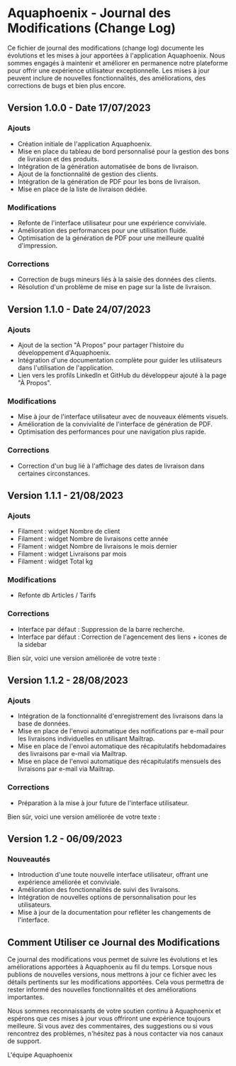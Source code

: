 # Aquaphoenix - Journal des Modifications (Change Log)

Ce fichier de journal des modifications (change log) documente les évolutions et les mises à jour apportées à l'application Aquaphoenix. Nous sommes engagés à maintenir et améliorer en permanence notre plateforme pour offrir une expérience utilisateur exceptionnelle. Les mises à jour peuvent inclure de nouvelles fonctionnalités, des améliorations, des corrections de bugs et bien plus encore.

## Version 1.0.0 - Date 17/07/2023

### Ajouts

- Création initiale de l'application Aquaphoenix.
- Mise en place du tableau de bord personnalisé pour la gestion des bons de livraison et des produits.
- Intégration de la génération automatisée de bons de livraison.
- Ajout de la fonctionnalité de gestion des clients.
- Intégration de la génération de PDF pour les bons de livraison.
- Mise en place de la liste de livraison dédiée.

### Modifications

- Refonte de l'interface utilisateur pour une expérience conviviale.
- Amélioration des performances pour une utilisation fluide.
- Optimisation de la génération de PDF pour une meilleure qualité d'impression.

### Corrections

- Correction de bugs mineurs liés à la saisie des données des clients.
- Résolution d'un problème de mise en page sur la liste de livraison.

## Version 1.1.0 - Date 24/07/2023

### Ajouts

- Ajout de la section "À Propos" pour partager l'histoire du développement d'Aquaphoenix.
- Intégration d'une documentation complète pour guider les utilisateurs dans l'utilisation de l'application.
- Lien vers les profils LinkedIn et GitHub du développeur ajouté à la page "À Propos".

### Modifications

- Mise à jour de l'interface utilisateur avec de nouveaux éléments visuels.
- Amélioration de la convivialité de l'interface de génération de PDF.
- Optimisation des performances pour une navigation plus rapide.

### Corrections

- Correction d'un bug lié à l'affichage des dates de livraison dans certaines circonstances.

## Version 1.1.1 - 21/08/2023

### Ajouts

- Filament : widget Nombre de client
- Filament : widget Nombre de livraisons cette année
- Filament : widget Nombre de livraisons le mois dernier
- Filament : widget Livraisons par mois
- Filament : widget Total kg

### Modifications

- Refonte db Articles / Tarifs

### Corrections

- Interface par défaut : Suppression de la barre recherche.
- Interface par défaut : Correction de l'agencement des liens + icones de la sidebar

Bien sûr, voici une version améliorée de votre texte :

## Version 1.1.2 - 28/08/2023

### Ajouts

- Intégration de la fonctionnalité d'enregistrement des livraisons dans la base de données.
- Mise en place de l'envoi automatique des notifications par e-mail pour les livraisons individuelles en utilisant Mailtrap.
- Mise en place de l'envoi automatique des récapitulatifs hebdomadaires des livraisons par e-mail via Mailtrap.
- Mise en place de l'envoi automatique des récapitulatifs mensuels des livraisons par e-mail via Mailtrap.

### Corrections

- Préparation à la mise à jour future de l'interface utilisateur.

Bien sûr, voici une version améliorée de votre texte :

## Version 1.2 - 06/09/2023

### Nouveautés

- Introduction d'une toute nouvelle interface utilisateur, offrant une expérience améliorée et conviviale.
- Amélioration des fonctionnalités de suivi des livraisons.
- Intégration de nouvelles options de personnalisation pour les utilisateurs.
- Mise à jour de la documentation pour refléter les changements de l'interface.


## Comment Utiliser ce Journal des Modifications

Ce journal des modifications vous permet de suivre les évolutions et les améliorations apportées à Aquaphoenix au fil du temps. Lorsque nous publions de nouvelles versions, nous mettrons à jour ce fichier avec les détails pertinents sur les modifications apportées. Cela vous permettra de rester informé des nouvelles fonctionnalités et des améliorations importantes.

Nous sommes reconnaissants de votre soutien continu à Aquaphoenix et espérons que ces mises à jour vous offriront une expérience toujours meilleure. Si vous avez des commentaires, des suggestions ou si vous rencontrez des problèmes, n'hésitez pas à nous contacter via nos canaux de support.

L'équipe Aquaphoenix